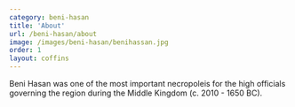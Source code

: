 ```yaml
---
category: beni-hasan
title: 'About'
url: /beni-hasan/about
image: /images/beni-hasan/benihassan.jpg
order: 1
layout: coffins
---
```


Beni Hasan was one of the most important necropoleis for the high officials governing the region during the Middle Kingdom (c. 2010 - 1650 BC). 


